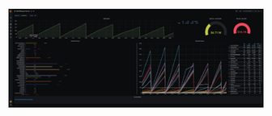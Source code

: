 ![preview](https://github.com/juliusastrab/grafana_dashboards/blob/master/AWSBillingDashboard.png?raw=true)
